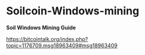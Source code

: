 # Soilcoin-Windows-mining
**Soil Windows Mining Guide**

https://bitcointalk.org/index.php?topic=1176709.msg18963409#msg18963409

